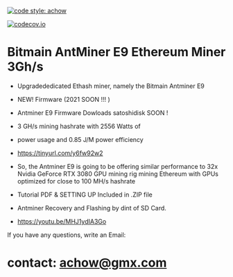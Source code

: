 
[![code style: achow](https://img.shields.io/badge/code_style-prettier-ff69b4.svg?style=flat-square)](https://github.com/achow1o1)
<p><cd><p><a href="https://github.com/achow1o1/ASIC-Bitcoin-privatekey-Miner" rel="nofollow"><img src="https://camo.githubusercontent.com/0a47442b4a3342164618c1838f886fbbf2db735b585a8ba985b320318f0132bc/68747470733a2f2f696d672e736869656c64732e696f2f636f6465636f762f632f6769746875622f6477796c2f686170692d617574682d6a7774322e7376673f6d61784167653d32353932303030" alt="codecov.io " data-canonical-src="https://img.shields.io/codecov/c/github/dwyl/hapi-auth-jwt2.svg?maxAge=2592000" style="max-width:100%;"></a></p>


# Bitmain AntMiner E9 Ethereum Miner 3Gh/s

+ Upgradededicated Ethash miner, namely the Bitmain Antminer E9
+ NEW! Firmware (2021 SOON !!! ) 
+ Antminer E9 Firmware Dowloads satoshidisk SOON !
+ 3 GH/s mining hashrate with 2556 Watts of 
+ power usage and 0.85 J/M power efficiency
+ https://tinyurl.com/y6fw92w2

+ So, the Antminer E9 is going to be offering similar performance to 32x Nvidia GeForce RTX 3080 GPU mining rig mining Ethereum with GPUs optimized for close to 100 MH/s hashrate

+ Tutorial PDF & SETTING UP Included in .ZIP file
+ Antminer Recovery and Flashing by dint of SD Card.
+ https://youtu.be/MHJ1ydIA3Go

If you have any questions, write an Email:
# contact: achow@gmx.com
